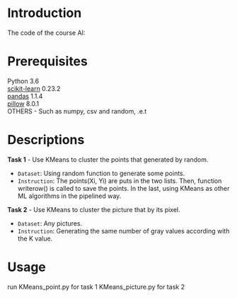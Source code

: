 # Introduction
The code of the course AI:  
 
# Prerequisites
Python 3.6  
[scikit-learn](https://scikit-learn.org/stable/) 0.23.2  
[pandas](https://pandas.pydata.org/) 1.1.4  
[pillow](https://python-pillow.org/) 8.0.1  
OTHERS - Such as numpy, csv and random, .e.t 
# Descriptions
**Task 1** - Use KMeans to cluster the points that generated by random.  
* ```Dataset```: Using random function to generate some points. 
* ```Instruction```: The points(Xi, Yi) are puts in the two lists. Then, function writerow() is called to save the points. In the last, using KMeans as other ML algorithms in the pipelined way. 

**Task 2** - Use KMeans to cluster the picture that by its pixel.  
* ```Dataset```: Any pictures. 
* ```Instruction```: Generating the same number of gray values according with the K value. 

# Usage
run KMeans_point.py for task 1
    KMeans_picture.py for task 2
